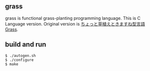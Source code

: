 ## grass

grass is functional grass-planting programming language.
This is C Language version.
Original version is [ちょっと草植えときますね型言語 Grass](http://www.blue.sky.or.jp/grass/).

## build and run

```shell
$ ./autogen.sh
$ ./configure
$ make
```
